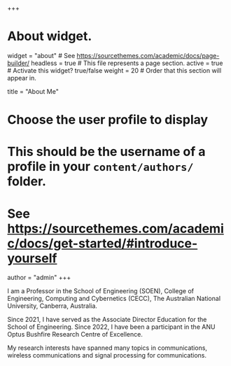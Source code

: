 +++
# About widget.
widget = "about"  # See https://sourcethemes.com/academic/docs/page-builder/
headless = true  # This file represents a page section.
active = true  # Activate this widget? true/false
weight = 20  # Order that this section will appear in.

title = "About Me"

# Choose the user profile to display
# This should be the username of a profile in your `content/authors/` folder.
# See https://sourcethemes.com/academic/docs/get-started/#introduce-yourself
author = "admin"
+++

I am a Professor in the School of Engineering (SOEN), College of Engineering, Computing and Cybernetics (CECC), The Australian National University, Canberra, Australia. 

Since 2021, I have served as the Associate Director Education for the School of Engineering. Since 2022, I have been a participant in the ANU Optus Bushfire Research Centre of Excellence.

My research interests have spanned many topics in communications, wireless communications and signal processing for communications.